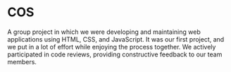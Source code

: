 # COS
A group project in which we were developing and maintaining web applications using HTML, CSS, and JavaScript. It was our first project, and we put in a lot of effort while enjoying the process together. We actively participated in code reviews, providing constructive feedback to our team members.
